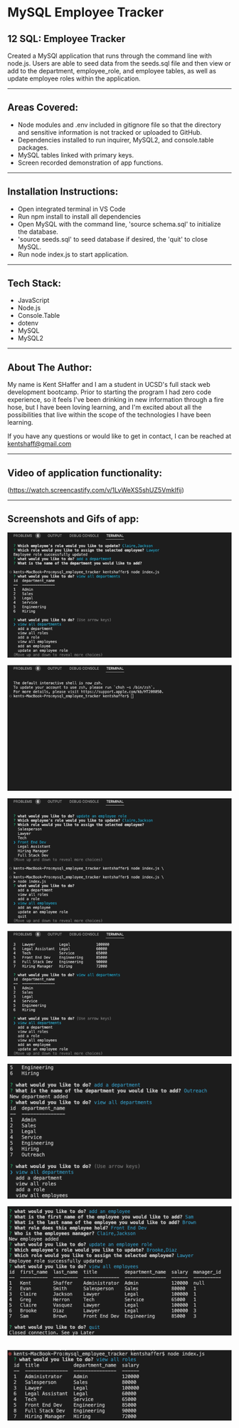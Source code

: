 # MySQL Employee Tracker

## 12 SQL: Employee Tracker

Created a MySQl application that runs through the command line with node.js. Users are able to seed data from the seeds.sql file and then view or add to the department, employee_role, and employee tables, as well as update employee roles within the application. 

---

## Areas Covered:
* Node modules and .env included in gitignore file so that the directory and sensitive information is not tracked or uploaded to GitHub.
* Dependencies installed to run inquirer, MySQL2, and console.table packages.
* MySQL tables linked with primary keys.
* Screen recorded demonstration of app functions.

---

## Installation Instructions:
* Open integrated terminal in VS Code
* Run npm install to install all dependencies
* Open MySQL with the command line, 'source schema.sql' to initialize the database.
* 'source seeds.sql' to seed database if desired, the 'quit' to close MySQL.
* Run node index.js to start application.

---

## Tech Stack:
* JavaScript
* Node.js
* Console.Table
* dotenv
* MySQL
* MySQL2

---

## About The Author:

My name is Kent SHaffer and I am a student in UCSD's full stack web development bootcamp. Prior to starting the program I had zero code experience, so it feels I've been drinking in new information through a fire hose, but I have been loving learning, and I'm excited about all the possibilities that live within the scope of the technologies I have been learning.

If you have any questions or would like to get in contact, I can be reached at kentshaff@gmail.com 

---

## Video of application functionality: 

(https://watch.screencastify.com/v/1LvWeXS5shUZ5VmkIfij)

---
## Screenshots and Gifs of app:


![gif of adding a department](./Assets/add-department-gif.gif)

![gif of app startup and displaying employee roles table](./Assets/startup-view-roles-gif.gif)

![gif of updating an employee role](./Assets/update-employee-role-gif.gif)

![gif of displaying the employee table](./Assets/view-employees-gif.gif)

![screenshot displaying the departments table](./Assets/view-departments-screenshot.png)

![screenshot displaying the employees table](./Assets/view-employees-screenshot.png)

![screenshot displaying the roles table](./Assets/view-roles-screenshot.png)
---
